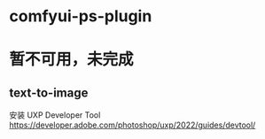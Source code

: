 # comfyui-ps-plugin
# 暂不可用，未完成


## text-to-image 



安装 UXP Developer Tool  
https://developer.adobe.com/photoshop/uxp/2022/guides/devtool/